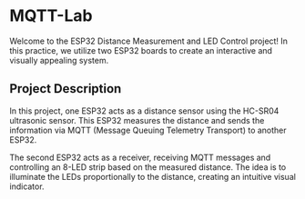 # MQTT-Lab

Welcome to the ESP32 Distance Measurement and LED Control project! In this practice, we utilize two ESP32 boards to create an interactive and visually appealing system.

## Project Description

In this project, one ESP32 acts as a distance sensor using the HC-SR04 ultrasonic sensor. This ESP32 measures the distance and sends the information via MQTT (Message Queuing Telemetry Transport) to another ESP32.

The second ESP32 acts as a receiver, receiving MQTT messages and controlling an 8-LED strip based on the measured distance. The idea is to illuminate the LEDs proportionally to the distance, creating an intuitive visual indicator.


